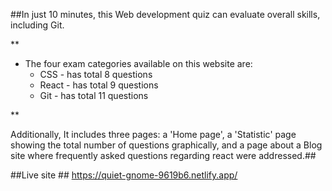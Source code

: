 ##In just 10 minutes, this Web development quiz can evaluate overall skills, including Git.



**

* The four exam categories available on this website are:
   * CSS - has total 8 questions
   * React - has total 9 questions
   * Git - has total 11 questions


**


Additionally, 
It includes three pages: a 'Home page', a 'Statistic' page showing the total number of questions graphically, and a page about a Blog site where frequently asked questions regarding react were addressed.##




##Live site ## https://quiet-gnome-9619b6.netlify.app/
